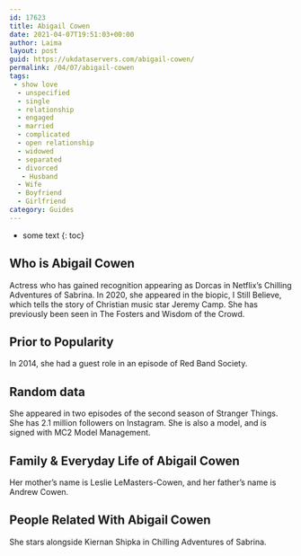 ```yaml
---
id: 17623
title: Abigail Cowen
date: 2021-04-07T19:51:03+00:00
author: Laima
layout: post
guid: https://ukdataservers.com/abigail-cowen/
permalink: /04/07/abigail-cowen
tags:
 - show love
  - unspecified
  - single
  - relationship
  - engaged
  - married
  - complicated
  - open relationship
  - widowed
  - separated
  - divorced
   - Husband
  - Wife
  - Boyfriend
  - Girlfriend
category: Guides
---
```


* some text
{: toc}


## Who is Abigail Cowen
                  
                  
                  
Actress who has gained recognition appearing as Dorcas in Netflix&#8217;s Chilling Adventures of Sabrina. In 2020, she appeared in the biopic, I Still Believe, which tells the story of Christian music star Jeremy Camp. She has previously been seen in The Fosters and Wisdom of the Crowd.
                  
              
            
              
            
                
                
                
## Prior to Popularity
                  
                  
                  
In 2014, she had a guest role in an episode of Red Band Society.
                  
              
            
              
            
                
                
                
## Random data
                  
                  
                  
She appeared in two episodes of the second season of Stranger Things. She has 2.1 million followers on Instagram. She is also a model, and is signed with MC2 Model Management.
                  
              
            
              
            
                
                
                
## Family & Everyday Life of Abigail Cowen
                  
                  
                  
Her mother&#8217;s name is Leslie LeMasters-Cowen, and her father&#8217;s name is Andrew Cowen.
                  
              
            
              
            
                
                
                
## People Related With Abigail Cowen
                  
                  
                  
She stars alongside Kiernan Shipka in Chilling Adventures of Sabrina.
                  
              
            
              
            
                
              
            
              
              
            
            
              
            
          
          
          